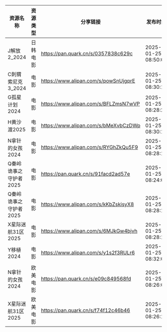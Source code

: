 | 资源名称          | 资源类型 | 分享链接                                 | 发布时间                |
| ------------- | ---- | ------------------------------------ | ------------------- |
| J解放2_2024     | 日韩电影 | https://pan.quark.cn/s/0357838c629c  | 2025-01-25 08:50:04 |
| C刺猬索尼克3_2024  | 电影   | https://www.alipan.com/s/powSnUjgprE | 2025-01-25 08:30:13 |
| G孤星计划2024     | 电影   | https://www.alipan.com/s/BFLZmsN7wVP | 2025-01-25 08:28:21 |
| H黄沙渡2025      | 电影   | https://www.alipan.com/s/bMeXvbCzDWp | 2025-01-25 08:30:10 |
| N拿针的女孩2024    | 电影   | https://www.alipan.com/s/RYGhZkQu5F9 | 2025-01-25 08:28:15 |
| Q秦岭诡事之守护者2025 | 电影   | https://pan.quark.cn/s/91facd2ad57e  | 2025-01-25 08:24:02 |
| Q秦岭诡事之守护者2025 | 电影   | https://www.alipan.com/s/kKbZskisyX8 | 2025-01-25 08:28:18 |
| X星际迷航31区2025  | 电影   | https://www.alipan.com/s/6MJkGw4bjvh | 2025-01-25 08:28:12 |
| Y移植2024       | 电影   | https://www.alipan.com/s/y1s2f3RULr6 | 2025-01-25 08:32:07 |
| N拿针的女孩2024    | 欧美电影 | https://pan.quark.cn/s/e09c849568fd  | 2025-01-25 08:26:04 |
| X星际迷航31区2025  | 欧美电影 | https://pan.quark.cn/s/f74f12c46b46  | 2025-01-25 08:26:13 |
